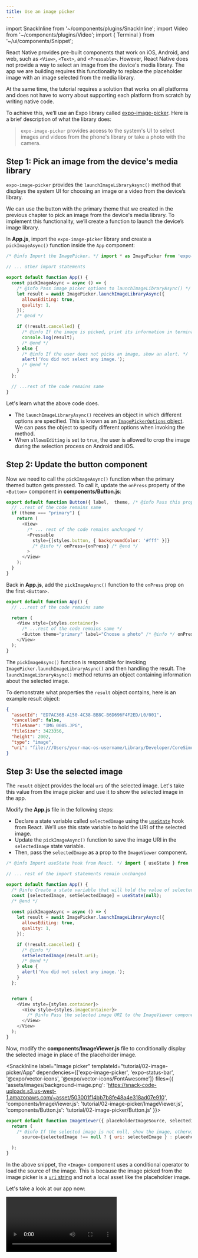 ```yaml
---
title: Use an image picker
---
```


import SnackInline from '~/components/plugins/SnackInline';
import Video from '~/components/plugins/Video';
import { Terminal } from '~/ui/components/Snippet';

React Native provides pre-built components that work on iOS, Android, and web, such as `<View>`, `<Text>`, and `<Pressable>`. However, React Native does not provide a way to select an image from the device's media library. The app we are building requires this functionality to replace the placeholder image with an image selected from the media library.

At the same time, the tutorial requires a solution that works on all platforms and does not have to worry about supporting each platform from scratch by writing native code.

To achieve this, we’ll use an Expo library called [expo-image-picker](/versions/latest/sdk/imagepicker). Here is a brief description of what the library does:

> `expo-image-picker` provides access to the system's UI to select images and videos from the phone's library or take a photo with the camera.

## Step 1: Pick an image from the device's media library

`expo-image-picker` provides the `launchImageLibraryAsync()` method that displays the system UI for choosing an image or a video from the device’s library.

We can use the button with the primary theme that we created in the previous chapter to pick an image from the device's media library. To implement this functionality, we’ll create a function to launch the device’s image library.

In **App.js**, import the `expo-image-picker` library and create a `pickImageAsync()` function inside the `App` component:

<!-- prettier-ignore -->
```js
/* @info Import the ImagePicker. */ import * as ImagePicker from 'expo-image-picker'; /* @end */

// ... other import statements

export default function App() {
  const pickImageAsync = async () => {
    /* @info Pass image picker options to launchImageLibraryAsync() */
    let result = await ImagePicker.launchImageLibraryAsync({
      allowsEditing: true,
      quality: 1,
    });
    /* @end */

    if (!result.cancelled) {
      /* @info If the image is picked, print its information in terminal window. */
      console.log(result);
      /* @end */
    } else {
      /* @info If the user does not picks an image, show an alert. */
      alert('You did not select any image.');
      /* @end */
    }
  };

  // ...rest of the code remains same
}
```

Let's learn what the above code does.

- The `launchImageLibraryAsync()` receives an object in which different options are specified. This is known as an [`ImagePickerOptions` object](/versions/latest/sdk/imagepicker/#imagepickeroptions). We can pass the object to specify different options when invoking the method.
- When `allowsEditing` is set to `true`, the user is allowed to crop the image during the selection process on Android and iOS.


## Step 2: Update the button component

Now we need to call the `pickImageAsync()` function when the primary themed button gets pressed. To call it, update the `onPress` property of the `<Button>` component in **components/Button.js**:

<!-- prettier-ignore -->
```js
export default function Button({ label,  theme, /* @info Pass this prop to trigger the handler method from the parent component. */ onPress/* @end */}) {
  // ..rest of the code remains same
  if (theme === "primary") {
    return (
      <View>
        /* ... rest of the code remains unchanged */
        <Pressable
          style={[styles.button, { backgroundColor: '#fff' }]}
          /* @info */ onPress={onPress} /* @end */
        >        
      </View>
    );
  }  
}
```

Back in **App.js**, add the `pickImageAsync()` function to the `onPress` prop on the first `<Button>`.

<!-- prettier-ignore -->
```js
export default function App() {
  // ...rest of the code remains same

  return (
    <View style={styles.container}>
      /* ...rest of the code remains same */
      <Button theme="primary" label="Choose a photo" /* @info */ onPress={pickImageAsync} /* @end */ />
    </View>
  );
}
```

The `pickImageAsync()` function is responsible for invoking `ImagePicker.launchImageLibraryAsync()` and then handling the result. The `launchImageLibraryAsync()` method returns an object containing information about the selected image.

To demonstrate what properties the `result` object contains, here is an example result object:

```json
{
  "assetId": "ED7AC36B-A150-4C38-BB8C-B6D696F4F2ED/L0/001",
  "cancelled": false,
  "fileName": "IMG_0005.JPG",
  "fileSize": 3423356,
  "height": 2002,
  "type": "image",
  "uri": "file:///Users/your-mac-os-username/Library/Developer/CoreSimulator/Devices/7C9DD290-834F-426D-A774-EBD583305F84/data/Containers/Data/Application/C5EC31DB-A654-48DF-9F42-5864DF16257B/Library/Caches/ExponentExperienceData/%2540anonymous%252FStickerSmash-a004aacc-74c3-4374-a6a9-1748f56f6b8e/ImagePicker/C1AE11EF-C8B6-4BE8-8EE3-E1779A43653A.jpg"
}
```

## Step 3: Use the selected image

The `result` object provides the local `uri` of the selected image. Let's take this value from the image picker and use it to show the selected image in the app.

Modify the **App.js** file in the following steps:

- Declare a state variable called `selectedImage` using the [`useState`](https://reactjs.org/docs/hooks-state.html) hook from React. We’ll use this state variable to hold the URI of the selected image.
- Update the `pickImageAsync()` function to save the image URI in the `selectedImage` state variable.
- Then, pass the `selectedImage` as a prop to the `ImageViewer` component.

<!-- prettier-ignore -->
```js
/* @info Import useState hook from React. */ import { useState } from 'react'; /* @end */

// ... rest of the import statements remain unchanged

export default function App() {
  /* @info Create a state variable that will hold the value of selected image. */
  const [selectedImage, setSelectedImage] = useState(null);
  /* @end */
  
  const pickImageAsync = async () => {
    let result = await ImagePicker.launchImageLibraryAsync({
      allowsEditing: true,
      quality: 1,
    });

    if (!result.cancelled) {
      /* @info */
      setSelectedImage(result.uri);
      /* @end */
    } else {
      alert('You did not select any image.');
    }
  };


  return (
    <View style={styles.container}>
      <View style={styles.imageContainer}>
        /* @info Pass the selected image URI to the ImageViewer component. */<ImageViewer placeholderImageSource={PlaceholderImage} selectedImage={selectedImage} />/* @end */            
      </View>  
    </View>
  );
}
```

Now, modify the **components/ImageViewer.js** file to conditionally display the selected image in place of the placeholder image.

<SnackInline
label="Image picker"
templateId="tutorial/02-image-picker/App"
dependencies={['expo-image-picker', 'expo-status-bar', '@expo/vector-icons', '@expo/vector-icons/FontAwesome']}
files={{
'assets/images/background-image.png': 'https://snack-code-uploads.s3.us-west-1.amazonaws.com/~asset/503001f14bb7b8fe48a4e318ad07e910',
'components/ImageViewer.js': 'tutorial/02-image-picker/ImageViewer.js',
'components/Button.js': 'tutorial/02-image-picker/Button.js'
}}>

<!-- prettier-ignore -->
```js
export default function ImageViewer({ placeholderImageSource, selectedImage }) {
  return (    
    /* @info If the selected image is not null, show the image, otherwise, show the placeholder image */ <Image
      source={selectedImage !== null ? { uri: selectedImage } : placeholderImageSource} style={styles.image} /> /* @end */

  );
}
```

</SnackInline>

In the above snippet, the `<Image>` component uses a conditional operator to load the source of the image. This is because the image picked from the image picker is a [`uri` string](https://reactnative.dev/docs/images#network-images) and not a local asset like the placeholder image. 

Let's take a look at our app now:

<Video file="tutorial/image-picker-demo.mp4" />

> The images used for demo in this tutorial are hand picked from [Unsplash](https://unsplash.com/photos/hpTH5b6mo2s).

## Up next

We added the functionality to pick an image from the device's media library.

In the next chapter, we’ll learn how to [create an emoji picker modal component](/tutorial/create-a-modal).

